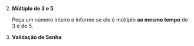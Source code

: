 2. **Múltiplo de 3 e 5**
    
    Peça um número inteiro e informe se ele é múltiplo **ao mesmo tempo** de 3 e de 5.
    
3. **Validação de Senha**